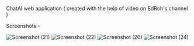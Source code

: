ChatAI web application ( created with the help of video on EdRoh's channel )

Screenshots - 

![Screenshot (21)](https://github.com/itsparvizal/ChatAI/assets/103477145/f211ebe0-45e6-40fc-853f-e841a650fb49)
![Screenshot (22)](https://github.com/itsparvizal/ChatAI/assets/103477145/4ee0d4cc-e16c-4454-8abd-2a68159216f4)
![Screenshot (20)](https://github.com/itsparvizal/ChatAI/assets/103477145/c5ebf9cd-a621-4949-ab23-f04e65f677b3)
![Screenshot (24)](https://github.com/itsparvizal/ChatAI/assets/103477145/a99c8b2b-b4aa-4eda-90ef-b1d46cbf40f4)

